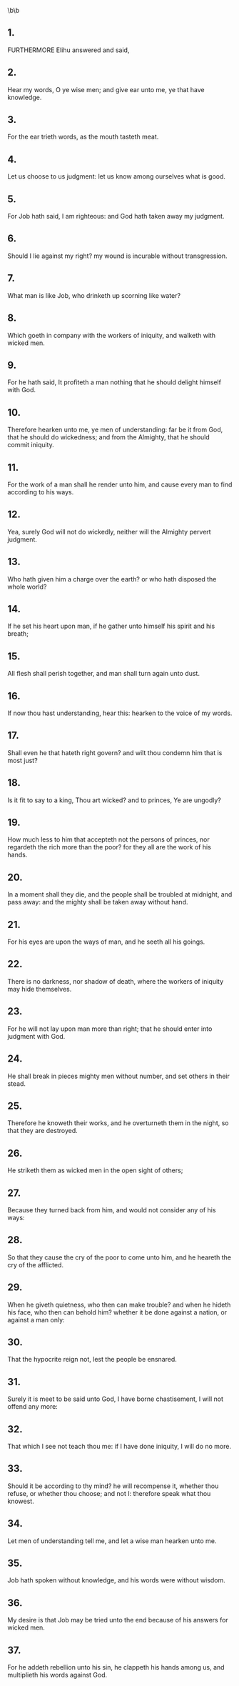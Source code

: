 \b\b
## 1.
FURTHERMORE Elihu answered and said,
## 2.
Hear my words, O ye wise men; and give ear unto me, ye that have knowledge.
## 3.
For the ear trieth words, as the mouth tasteth meat.
## 4.
Let us choose to us judgment: let us know among ourselves what is good.
## 5.
For Job hath said, I am righteous: and God hath taken away my judgment.
## 6.
Should I lie against my right?  my wound is incurable without transgression.
## 7.
What man is like Job, who drinketh up scorning like water?
## 8.
Which goeth in company with the workers of iniquity, and walketh with wicked men.
## 9.
For he hath said, It profiteth a man nothing that he should delight himself with God.
## 10.
Therefore hearken unto me, ye men of understanding: far be it from God, that he should do wickedness; and from the Almighty, that he should commit iniquity.
## 11.
For the work of a man shall he render unto him, and cause every man to find according to his ways.
## 12.
Yea, surely God will not do wickedly, neither will the Almighty pervert judgment.
## 13.
Who hath given him a charge over the earth?  or who hath disposed the whole world?
## 14.
If he set his heart upon man, if he gather unto himself his spirit and his breath;
## 15.
All flesh shall perish together, and man shall turn again unto dust.
## 16.
If now thou hast understanding, hear this: hearken to the voice of my words.
## 17.
Shall even he that hateth right govern?  and wilt thou condemn him that is most just?
## 18.
Is it fit to say to a king, Thou art wicked?  and to princes, Ye are ungodly?
## 19.
How much less to him that accepteth not the persons of princes, nor regardeth the rich more than the poor?  for they all are the work of his hands.
## 20.
In a moment shall they die, and the people shall be troubled at midnight, and pass away: and the mighty shall be taken away without hand.
## 21.
For his eyes are upon the ways of man, and he seeth all his goings.
## 22.
There is no darkness, nor shadow of death, where the workers of iniquity may hide themselves.
## 23.
For he will not lay upon man more than right; that he should enter into judgment with God.
## 24.
He shall break in pieces mighty men without number, and set others in their stead.
## 25.
Therefore he knoweth their works, and he overturneth them in the night, so that they are destroyed.
## 26.
He striketh them as wicked men in the open sight of others;
## 27.
Because they turned back from him, and would not consider any of his ways:
## 28.
So that they cause the cry of the poor to come unto him, and he heareth the cry of the afflicted.
## 29.
When he giveth quietness, who then can make trouble?  and when he hideth his face, who then can behold him?  whether it be done against a nation, or against a man only:
## 30.
That the hypocrite reign not, lest the people be ensnared.
## 31.
Surely it is meet to be said unto God, I have borne chastisement, I will not offend any more:
## 32.
That which I see not teach thou me: if I have done iniquity, I will do no more.
## 33.
Should it be according to thy mind?  he will recompense it, whether thou refuse, or whether thou choose; and not I: therefore speak what thou knowest.
## 34.
Let men of understanding tell me, and let a wise man hearken unto me.
## 35.
Job hath spoken without knowledge, and his words were without wisdom.
## 36.
My desire is that Job may be tried unto the end because of his answers for wicked men.
## 37.
For he addeth rebellion unto his sin, he clappeth his hands among us, and multiplieth his words against God.
